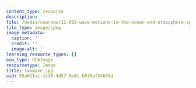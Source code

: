 ```yaml
---
content_type: resource
description: ''
file: /media/courses/12-802-wave-motions-in-the-ocean-and-atmosphere-spring-2004/55a611ac1c384d575e0cb016af34694d_twowave.jpg
file_type: image/jpeg
image_metadata:
  caption: ''
  credit: ''
  image-alt: ''
learning_resource_types: []
ocw_type: OCWImage
resourcetype: Image
title: twowave.jpg
uid: 55a611ac-1c38-4d57-5e0c-b016af34694d
---
```

